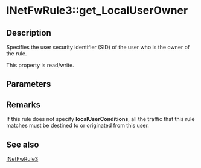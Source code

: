 # INetFwRule3::get_LocalUserOwner

## Description

Specifies the user security identifier (SID) of the user who is the owner of the rule.

This property is read/write.

## Parameters

## Remarks

If this rule does not specify **localUserConditions**, all the traffic that this rule matches must be destined to or originated from this user.

## See also

[INetFwRule3](https://learn.microsoft.com/previous-versions/windows/desktop/api/netfw/nn-netfw-inetfwrule3)